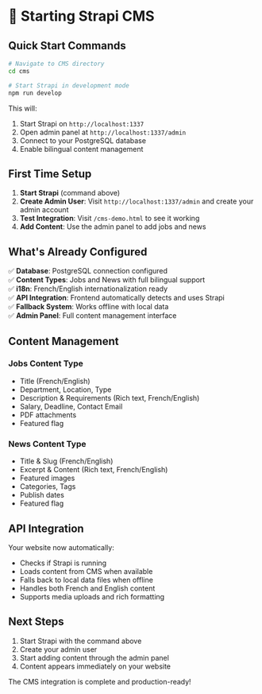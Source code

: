 # 🚀 Starting Strapi CMS

## Quick Start Commands

```bash
# Navigate to CMS directory
cd cms

# Start Strapi in development mode
npm run develop
```

This will:
1. Start Strapi on `http://localhost:1337`
2. Open admin panel at `http://localhost:1337/admin`
3. Connect to your PostgreSQL database
4. Enable bilingual content management

## First Time Setup

1. **Start Strapi** (command above)
2. **Create Admin User**: Visit `http://localhost:1337/admin` and create your admin account
3. **Test Integration**: Visit `/cms-demo.html` to see it working
4. **Add Content**: Use the admin panel to add jobs and news

## What's Already Configured

✅ **Database**: PostgreSQL connection configured  
✅ **Content Types**: Jobs and News with full bilingual support  
✅ **i18n**: French/English internationalization ready  
✅ **API Integration**: Frontend automatically detects and uses Strapi  
✅ **Fallback System**: Works offline with local data  
✅ **Admin Panel**: Full content management interface  

## Content Management

### Jobs Content Type
- Title (French/English)
- Department, Location, Type
- Description & Requirements (Rich text, French/English)
- Salary, Deadline, Contact Email
- PDF attachments
- Featured flag

### News Content Type
- Title & Slug (French/English)
- Excerpt & Content (Rich text, French/English)
- Featured images
- Categories, Tags
- Publish dates
- Featured flag

## API Integration

Your website now automatically:
- Checks if Strapi is running
- Loads content from CMS when available
- Falls back to local data files when offline
- Handles both French and English content
- Supports media uploads and rich formatting

## Next Steps

1. Start Strapi with the command above
2. Create your admin user
3. Start adding content through the admin panel
4. Content appears immediately on your website

The CMS integration is complete and production-ready!